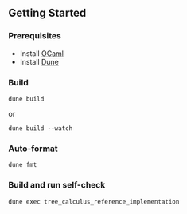 
## Getting Started

### Prerequisites
* Install [OCaml](https://ocaml.org/docs/installing-ocaml)
* Install [Dune](https://dune.build/install)

### Build
```
dune build
```
or
```
dune build --watch
```

### Auto-format
```
dune fmt
```

### Build and run self-check
```
dune exec tree_calculus_reference_implementation
```
